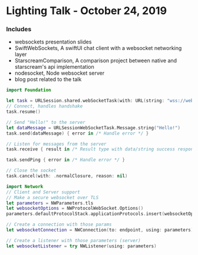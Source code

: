 # Lighting Talk - October 24, 2019

### Includes
- websockets presentation slides
- SwiftWebSockets, A swiftUI chat client with a websocket networking layer
- StarscreamComparison, A comparison project between native and starscream's api implementation
- nodesocket, Node websocket server
- blog post related to the talk


```swift
import Foundation

let task = URLSession.shared.webSocketTask(with: URL(string: "wss://websocket.example")!)
// Connect, handles handshake
task.resume()

// Send "Hello!" to the server
let dataMessage = URLSessionWebSocketTask.Message.string("Hello!")
task.send(dataMessage) { error in /* Handle error */ }

// Listen for messages from the server
task.receive { result in /* Result type with data/string success responses */ }

task.sendPing { error in /* Handle error */ }

// Close the socket
task.cancel(with: .normalClosure, reason: nil)

import Network
// Client and Server support
// Make a secure websocket over TLS
let parameters = NWParameters.tls
let websocketOptions = NWProtocolWebSocket.Options()
parameters.defaultProtocolStack.applicationProtocols.insert(websocketOptions, at: 0)

// Create a connection with those params
let websocketConnection = NWConnection(to: endpoint, using: parameters)

// Create a listener with those parameters (server)
let websocketListener = try NWListener(using: parameters)
```